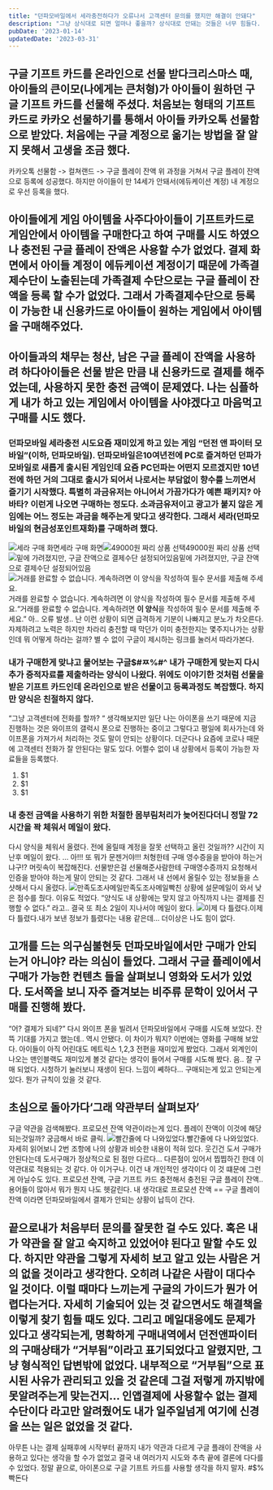 ```yaml
---
title: "던파모바일에서 세라충전하다가 오류나서 고객센터 문의를 했지만 해결이 안돼다"
description: "그냥 상식대로 되면 얼마나 좋을까? 상식대로 안돼는 것들은 너무 힘들다. 정말로.."
pubDate: '2023-01-14'
updatedDate: '2023-03-31'
---
```


## 구글 기프트 카드를 온라인으로 선물 받다크리스마스 때, 아이들의 큰이모(나에게는 큰처형)가 아이들이 원하던 구글 기프트 카드를 선물해 주셨다. 처음보는 형태의 기프트 카드로 카카오 선물하기를 통해서 아이들 카카오톡 선물함으로 받았다. 처음에는 구글 계정으로 옮기는 방법을 잘 알지 못해서 고생을 조금 했다.
카카오톡 선물함 -> 컬쳐랜드 -> 구글 플레이 잔액
위 과정을 거쳐서 구글 플레이 잔액으로 등록에 성공했다. 하지만 아이들이 만 14세가 안돼서(에듀케이션 계정) 내 계정으로 우선 등록을 했다.
## 아이들에게 게임 아이템을 사주다아이들이 기프트카드로 게임안에서 아이템을 구매한다고 하여 구매를 시도 하였으나 충전된 구글 플레이 잔액은 사용할 수가 없었다. 결제 화면에서 아이들 계정이 에듀케이션 계정이기 때문에 가족결제수단이 노출된는데 가족결제 수단으로는 구글 플레이 잔액을 등록 할 수가 없었다. 그래서 가족결제수단으로 등록이 가능한 내 신용카드로 아이들이 원하는 게임에서 아이템을 구매해주었다.
## 아이들과의 채무는 청산, 남은 구글 플레이 잔액을 사용하려 하다아이들은 선물 받은 만큼 내 신용카드로 결제를 해주었는데, 사용하지 못한 충전 금액이 문제였다. 나는 심플하게 내가 하고 있는 게임에서 아이템을 사야겠다고 마음먹고 구매를 시도 했다.
### 던파모바일 세라충전 시도요즘 재미있게 하고 있는 게임 “던전 앤 파이터 모바일”(이하, 던파모바일). 던파모바일은10여년전에 PC로 즐겨하던 던파가 모바일로 새롭게 출시된 게임인데 요즘 PC던파는 어떤지 모르겠지만 10년전에 하던 거의 그대로 출시가 되어서 나로서는 부담없이 향수를 느끼면서 즐기기 시작했다. 특별히 과금유저는 아니어서 가끔가다가 예쁜 패키지? 아바타? 이런게 나오면 구매하는 정도다. 소과금유저이고 광고가 붙지 않은 게임에는 어느 정도는 과금을 해주는게 맞다고 생각한다. 그래서 세라(던파모바일의 현금성포인트재화)를 구매하려 했다.
![세라 구매 화면](/content/images/2023/01/KakaoTalk_Photo_2023-01-14-11-55-23-001.jpeg)세라 구매 화면![49000원 짜리 상품 선택](/content/images/2023/01/KakaoTalk_Photo_2023-01-14-11-55-23-002.jpeg)49000원 짜리 상품 선택![밑에 가려졌지만, 구글 잔액으로 결제수단 설정되어있음](/content/images/2023/01/KakaoTalk_Photo_2023-01-14-11-55-23-003.jpeg)밑에 가려졌지만, 구글 잔액으로 결제수단 설정되어있음![거래를 완료할 수 없습니다. 계속하려면 이 양식을 작성하여 필수 문서를 제출해 주세요.](/content/images/2023/01/KakaoTalk_Photo_2023-01-14-11-55-23-004.jpeg)거래를 완료할 수 없습니다. 계속하려면 이 양식을 작성하여 필수 문서를 제출해 주세요.“거래를 완료할 수 없습니다. 계속하려면 **이 양식**을 작성하여 필수 문서를 제출해 주세요.”
아.. 오류 발생.. 난 이런 상황이 되면 급격하게 기분이 나빠지고 분노가 차오른다. 자제하려고 노력은 하지만 차라리 충전할 때 막던가 이미 충전한지는 몇주지나가는 상황인데 뭐 어떻게 하라는 걸까? 별 수 없이 구글이 제시하는 링크를 눌러서 따라가본다.
### 내가 구매한게 맞냐고 물어보는 구글$#ㅉ%#^ 내가 구매한게 맞는지 다시 추가 증적자료를 제출하라는 양식이 나왔다. 위에도 이야기한 것처럼 선물을 받은 기프트 카드인데 온라인으로 받은 선물이고 등록과정도 복잡했다. 하지만 양식은 친절하지 않다.
“그냥 고객센터에 전화를 할까? “ 생각해보지만 일단 나는 아이폰을 쓰기 때문에 지금 진행하는 것은 와이프의 갤럭시 폰으로 진행하는 중이고 그렇다고 평일에 회사가는데 와이프폰을 가져가서 처리하는 것도 말이 안되는 상황이다. 더군다나 요즘에 코로나 때문에 고객센터 전화가 잘 안된다는 말도 있다. 어쩔수 없이 내 상황에서 등록이 가능한 자료들을 등록했다.
1. $1
2. $1
3. $1
### 내 충전 금액을 사용하기 위한 처절한 몸부림처리가 늦어진다더니 정말 72시간을 꽉 체워서 메일이 왔다.
다시 양식을 체워서 올렸다. 전에 올릴때 계정을 잘못 선택하고 올린 것일까??
시간이 지난후 메일이 왔다.
… 아!!! 또 뭐가 문젠거야!!! 처형한테 구매 영수증을을 받아야 하는거냐구!? 머릿속이 복잡해진다. 선물받은걸 선물해준사람한테 구매영수증까지 요청해서 인증을 받아야 하는게 말이 안되는 것 같다. 그래서 내 선에서 올릴수 있는 정보들을 스샷해서 다시 올렸다.
![만족도조사메일 ](/content/images/2023/01/IMG_AD3AA77112CC-1.jpeg)만족도조사메일빡친 상황에 설문메일이 와서 낮은 점수를 줬다. 이유도 적었다.
“양식도 내 상황에는 맞지 않고 아직까지 나는 결제를 진행할 수 없다.” 라고..
결국 또 최소 2일이 지나서야 메일이 왔다.
![이제 다 틀렸다.](/content/images/2023/01/IMG_FFDCEAF830CB-1.jpeg)이제 다 틀렸다.내가 보낸 정보가 틀렸다는 내용 같은데…
더이상은 나도 힘이 없다.
## 고개를 드는 의구심불현듯 던파모바일에서만 구매가 안되는거 아니야? 라는 의심이 들었다. 그래서 구글 플레이에서 구매가 가능한 컨텐츠 들을 살펴보니 영화와 도서가 있었다. 도서쪽을 보니 자주 즐겨보는 비주류 문학이 있어서 구매를 진행해 봤다.
“어? 결제가 되네?”
다시 와이프 폰을 빌려서 던파모바일에서 구매를 시도해 보았다. 잔뜩 기대를 가지고 했는데.. 역시 안됐다.
이 차이가 뭐지?
이번에는 영화를 구매해 보았다. 아이들이 아직 어린대도 메트릭스 1,2,3 전편을 재미있게 봤었다. 그래서 외계인이 나오는 맨인블랙도 재미있게 볼것 같다는 생각이 들어서 구매를 시도해 봤다.
음.. 잘 구매 되었다. 시청하기 눌러보니 재생이 된다.
느낌이 쎼하다… 구매되는게 있고 안되는게 있다. 뭔가 규칙이 있을 것 같다.
## 초심으로 돌아가다‘그래 약관부터 살펴보자’
구글 약관을 검색해봤다.
프로모션 잔액 약관이라는게 있다. 플레이 잔액이 이것에 해당되는것일까? 궁금해서 바로 클릭.
![빨간줄에 다 나와있었다.](/content/images/2023/01/-----------2023-01-14-------11.41.23.jpg)빨간줄에 다 나와있었다.자세히 읽어보니 2번 조항에 나의 상황과 비슷한 내용이 적혀 있다. 웃긴건 도서 구매가 안된다는데 도서구매가 정상적으로 된 점만 다르다…
다른점이 있어서 찝찝하긴 한데 이 약관대로 적용되는 것 같다. 아 이거구나. 이건 내 개인적인 생각이다 이 것 떄문에 그런게 아닐수도 있다. 프로모션 잔액, 구글 기프트 카드 충전해서 충전된 구글 플레이 잔액.. 용어들이 많아서 뭐가 뭔지 나도 헷갈린다.
내 생각대로
프로모션 잔액 == 구글 플레이 잔액
이라면 던파모바일에서 결제가 안되는 상황이 납득이 간다.
## 끝으로내가 처음부터 문의를 잘못한 걸 수도 있다. 혹은 내가 약관을 잘 알고 숙지하고 있었어야 된다고 말할 수도 있다. 하지만 약관을 그렇게 자세히 보고 알고 있는 사람은 거의 없을 것이라고 생각한다. 오히려 나같은 사람이 대다수 일 것이다. 이럴 때마다 느끼는게 구글의 가이드가 뭔가 어렵다는거다. 자세히 기술되어 있는 것 같으면서도 해결책을 이렇게 찾기 힘들 때도 있다. 그리고 메일대응에도 문제가 있다고 생각되는게, 명확하게 구매내역에서 던전앤파이터의 구매상태가 “거부됨”이라고 표기되었다고 알렸지만, 그냥 형식적인 답변밖에 없었다. 내부적으로 “거부됨”으로 표시된 사유가 관리되고 있을 것 같은데 그걸 저렇게 까지밖에 못알려주는게 맞는건지… 인앱결제에 사용할수 없는 결제수단이다 라고만 알려줬어도 내가 일주일넘게 여기에 신경을 쓰는 일은 없었을 것 같다.
아무튼 나는 결제 실패후에 시작부터 끝까지 내가 약관과 다르게 구글 플래이 잔액을 사용하고 있다는 생각을 할 수가 없었고 결국 내 여러가지 시도와 추측 끝에 결론에 다다를 수 있었다.
정말 끝으로, 아이폰으로 구글 기프트 카드를 사용할 생각을 하지 말자. #$%빡돈다